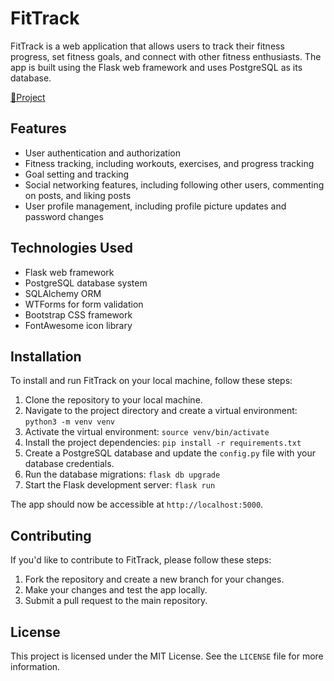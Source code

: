 # FitTrack

FitTrack is a web application that allows users to track their fitness progress, set fitness goals, and connect with other fitness enthusiasts. The app is built using the Flask web framework and uses PostgreSQL as its database.

[🔗Project](https://fittclub.netlify.app/)

## Features

- User authentication and authorization
- Fitness tracking, including workouts, exercises, and progress tracking
- Goal setting and tracking
- Social networking features, including following other users, commenting on posts, and liking posts
- User profile management, including profile picture updates and password changes

## Technologies Used

- Flask web framework
- PostgreSQL database system
- SQLAlchemy ORM
- WTForms for form validation
- Bootstrap CSS framework
- FontAwesome icon library

## Installation

To install and run FitTrack on your local machine, follow these steps:

1. Clone the repository to your local machine.
2. Navigate to the project directory and create a virtual environment: `python3 -m venv venv`
3. Activate the virtual environment: `source venv/bin/activate`
4. Install the project dependencies: `pip install -r requirements.txt`
5. Create a PostgreSQL database and update the `config.py` file with your database credentials.
6. Run the database migrations: `flask db upgrade`
7. Start the Flask development server: `flask run`

The app should now be accessible at `http://localhost:5000`.


## Contributing

If you'd like to contribute to FitTrack, please follow these steps:

1. Fork the repository and create a new branch for your changes.
2. Make your changes and test the app locally.
3. Submit a pull request to the main repository.

## License

This project is licensed under the MIT License. See the `LICENSE` file for more information.
